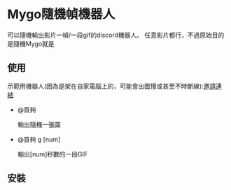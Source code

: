 # Mygo隨機幀機器人

可以隨機輸出影片一幀/一段gif的discord機器人。
任意影片都行，不過原始目的是隨機Mygo就是


## 使用

示範用機器人(因為是架在自家電腦上的，可能會出圖慢或甚至不時斷線):[邀請連結](<https://discord.com/oauth2/authorize?client_id=988015342603370556&permissions=274877942912&scope=bot>)

  - @買夠

    輸出隨機一張圖
    
  - @買夠 g [num]
    
    輸出[num]秒數的一段GIF

## 安裝



